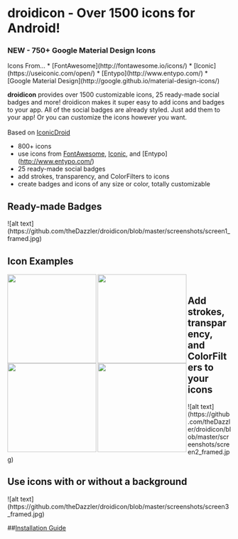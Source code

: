 droidicon - Over 1500 icons for Android!
=========
<h3>NEW - 750+ Google Material Design Icons</h3>
Icons From...
* [FontAwesome](http://fontawesome.io/icons/)
* [Iconic](https://useiconic.com/open/)
* [Entypo](http://www.entypo.com/) 
* [Google Material Design](http://google.github.io/material-design-icons/) 

<strong>droidicon</strong> provides over 1500 customizable icons, 25 ready-made social badges and more! droidicon makes it super easy to add icons and badges to your app. All of the social badges are already styled. Just add them to your app! Or you can customize the icons however you want.
<br>
<br>
Based on [IconicDroid](https://github.com/atermenji/IconicDroid)

* 800+ icons
* use icons from [FontAwesome](http://fontawesome.io/), [Iconic](https://useiconic.com/open/), and [Entypo] (http://www.entypo.com/)
* 25 ready-made social badges
* add strokes, transparency, and ColorFilters to icons
* create badges and icons of any size or color, totally customizable

<h2>Ready-made Badges</h2>
![alt text](https://github.com/theDazzler/droidicon/blob/master/screenshots/screen1_framed.jpg)

<h2>Icon Examples</h2>
<img src="https://github.com/theDazzler/droidicon/blob/master/screenshots/screen4_framed.jpg" align="left" width="200" >
<img src="https://github.com/theDazzler/droidicon/blob/master/screenshots/screen5_framed.jpg" align="left" width="200" >
<img src="https://github.com/theDazzler/droidicon/blob/master/screenshots/screen6_framed.jpg" align="left" width="200" >
<img src="https://github.com/theDazzler/droidicon/blob/master/screenshots/screen7_framed.jpg" align="left" width="200" >

<br>
<h2>Add strokes, transparency, and ColorFilters to your icons</h2>
![alt text](https://github.com/theDazzler/droidicon/blob/master/screenshots/screen2_framed.jpg)
<h2>Use icons with or without a background</h2>
![alt text](https://github.com/theDazzler/droidicon/blob/master/screenshots/screen3_framed.jpg)

##[Installation Guide](https://github.com/theDazzler/droidicon/wiki/How-to-Use)
